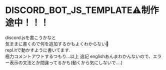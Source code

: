 # DISCORD_BOT_JS_TEMPLATE:warning:制作途中！！！
discord.jsを書こうかなと<br>
気ままに書くので何を追加するかもよくわからない🤪<br>
repl.itで動かすように書いてます.<br>
極力コメントアウトするつもり...以上
追記 englishあんまわかんないので、エラー表示の文法とか間違ってるかも(動くから気にしないで....)
